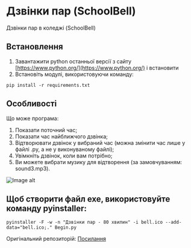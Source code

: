 # Дзвінки пар (SchoolBell)
Дзвінки пар в коледжі (SchoolBell)

## Встановлення
1. Завантажити python останньої версії з сайту [https://www.python.org/](https://www.python.org/) і встановити
2. Встановіть модулі, використовуючи команду:
```
pip install -r requirements.txt
```

## Особливості

Що може програма:
1. Показати поточний час;
2. Показати час найближчого дзвінка;
3. Відтворювати дзвінок у вибраний час (можна змінити час лише у файлі .py, а не у виконуваному файлі);
4. Увімкніть дзвінок, коли вам потрібно;
5. Ви можете вибрати музику для відтворення (за замовчуванням: sound3.mp3).

![Image alt](https://github.com/Last-Arkhangel/College_Bell/blob/main/program2.JPG)


## Щоб створити файл exe, використовуйте команду pyinstaller:
```
pyinstaller -F -w -n "Дзвінки пар - 80 хвилин" -i bell.ico --add-data="bell.ico;." Begin.py
```


Оригінальний репозиторій:
[Посилання](https://github.com/CyberHusky/School-Bell-Ubuntu-Raspberry)
